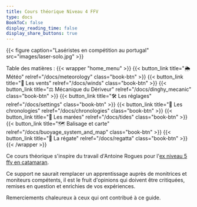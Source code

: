 ```yaml
---
title: Cours théorique Niveau 4 FFV
type: docs
BookToC: false
display_reading_time: false
display_share_buttons: true
---
```


{{< figure caption="Laséristes en compétition au portugal" src="images/laser-solo.jpg" >}}

Table des matières :
{{< wrapper "home_menu" >}}
    {{< button_link title="🌦 Météo" relref="/docs/meteorology" class="book-btn" >}}
    {{< button_link title="💨 Les vents" relref="/docs/winds" class="book-btn" >}}
    {{< button_link title="⚖️ Mécanique du Dériveur" relref="/docs/dinghy_mecanic" class="book-btn" >}}
    {{< button_link title="🛠 Les réglages" relref="/docs/settings" class="book-btn" >}}
    {{< button_link title="🔂 Les chronologies" relref="/docs/chronologies" class="book-btn" >}}
    {{< button_link title="🌊 Les marées" relref="/docs/tides" class="book-btn" >}}
    {{< button_link title="🗺 Balisage et carte" relref="/docs/buoyage_system_and_map" class="book-btn" >}}
    {{< button_link title="🏁 La régate" relref="/docs/regatta" class="book-btn" >}}
{{< /wrapper >}}

Ce cours théorique s'inspire du travail d'Antoine Rogues pour
l'[ex niveau 5 ffv en catamaran](http://glenans.arogues.org/niveau5.pdf).

Ce support ne saurait remplacer un apprentissage auprès de monitrices et moniteurs compétents, il est le fruit
d'opinions qui doivent être critiquées, remises en question et enrichies de vos expériences.

Remerciements chaleureux à ceux qui ont contribué à ce guide.
